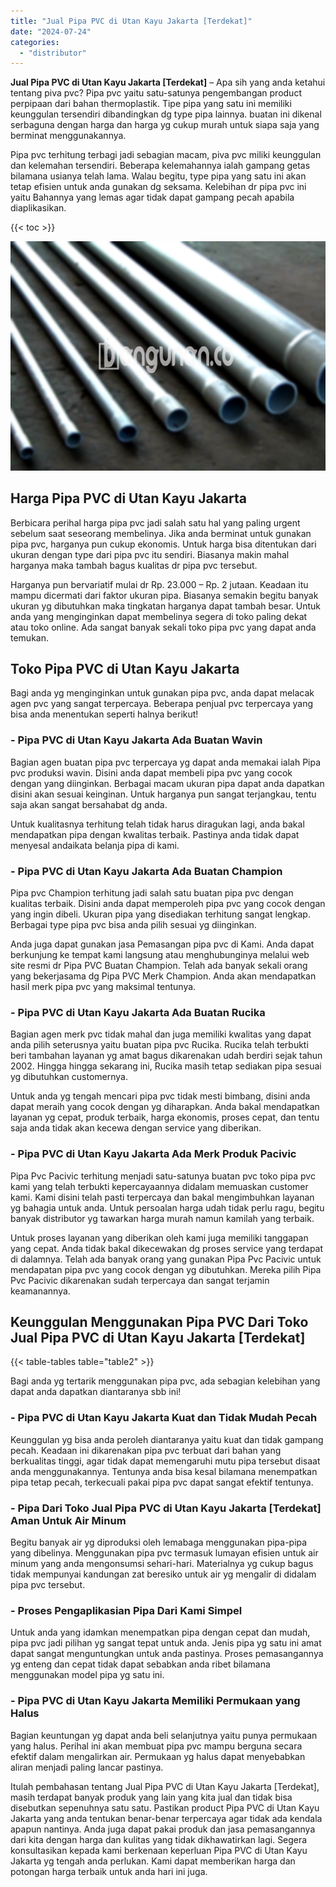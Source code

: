 ```yaml
---
title: "Jual Pipa PVC di Utan Kayu Jakarta [Terdekat]"
date: "2024-07-24"
categories: 
  - "distributor"
---
```


**Jual Pipa PVC di Utan Kayu Jakarta \[Terdekat\]** – Apa sih yang anda ketahui tentang piva pvc? Pipa pvc yaitu satu-satunya pengembangan product perpipaan dari bahan thermoplastik. Tipe pipa yang satu ini memiliki keunggulan tersendiri dibandingkan dg type pipa lainnya. buatan ini dikenal serbaguna dengan harga dan harga yg cukup murah untuk siapa saja yang berminat menggunakannya.

Pipa pvc terhitung terbagi jadi sebagian macam, piva pvc miliki keunggulan dan kelemahan tersendiri. Beberapa kelemahannya ialah gampang getas bilamana usianya telah lama. Walau begitu, type pipa yang satu ini akan tetap efisien untuk anda gunakan dg seksama. Kelebihan dr pipa pvc ini yaitu Bahannya yang lemas agar tidak dapat gampang pecah apabila diaplikasikan.

{{< toc >}}

![Jual Pipa PVC di Utan Kayu Jakarta [Terdekat]](/images/jaul-pipa-pvc-21.png)

## Harga Pipa PVC di Utan Kayu Jakarta

Berbicara perihal harga pipa pvc jadi salah satu hal yang paling urgent sebelum saat seseorang membelinya. Jika anda berminat untuk gunakan pipa pvc, harganya pun cukup ekonomis. Untuk harga bisa ditentukan dari ukuran dengan type dari pipa pvc itu sendiri. Biasanya makin mahal harganya maka tambah bagus kualitas dr pipa pvc tersebut.

Harganya pun bervariatif mulai dr Rp. 23.000 – Rp. 2 jutaan. Keadaan itu mampu dicermati dari faktor ukuran pipa. Biasanya semakin begitu banyak ukuran yg dibutuhkan maka tingkatan harganya dapat tambah besar. Untuk anda yang menginginkan dapat membelinya segera di toko paling dekat atau toko online. Ada sangat banyak sekali toko pipa pvc yang dapat anda temukan.

## Toko Pipa PVC di Utan Kayu Jakarta

Bagi anda yg menginginkan untuk gunakan pipa pvc, anda dapat melacak agen pvc yang sangat terpercaya. Beberapa penjual pvc terpercaya yang bisa anda menentukan seperti halnya berikut!

### \- Pipa PVC di Utan Kayu Jakarta Ada Buatan Wavin

Bagian agen buatan pipa pvc terpercaya yg dapat anda memakai ialah Pipa pvc produksi wavin. Disini anda dapat membeli pipa pvc yang cocok dengan yang diinginkan. Berbagai macam ukuran pipa dapat anda dapatkan disini akan sesuai keinginan. Untuk harganya pun sangat terjangkau, tentu saja akan sangat bersahabat dg anda.

Untuk kualitasnya terhitung telah tidak harus diragukan lagi, anda bakal mendapatkan pipa dengan kwalitas terbaik. Pastinya anda tidak dapat menyesal andaikata belanja pipa di kami.

### \- Pipa PVC di Utan Kayu Jakarta Ada Buatan Champion

Pipa pvc Champion terhitung jadi salah satu buatan pipa pvc dengan kualitas terbaik. Disini anda dapat memperoleh pipa pvc yang cocok dengan yang ingin dibeli. Ukuran pipa yang disediakan terhitung sangat lengkap. Berbagai type pipa pvc bisa anda pilih sesuai yg diinginkan.

Anda juga dapat gunakan jasa Pemasangan pipa pvc di Kami. Anda dapat berkunjung ke tempat kami langsung atau menghubunginya melalui web site resmi dr Pipa PVC Buatan Champion. Telah ada banyak sekali orang yang bekerjasama dg Pipa PVC Merk Champion. Anda akan mendapatkan hasil merk pipa pvc yang maksimal tentunya.

### \- Pipa PVC di Utan Kayu Jakarta Ada Buatan Rucika

Bagian agen merk pvc tidak mahal dan juga memiliki kwalitas yang dapat anda pilih seterusnya yaitu buatan pipa pvc Rucika. Rucika telah terbukti beri tambahan layanan yg amat bagus dikarenakan udah berdiri sejak tahun 2002. Hingga hingga sekarang ini, Rucika masih tetap sediakan pipa sesuai yg dibutuhkan customernya.

Untuk anda yg tengah mencari pipa pvc tidak mesti bimbang, disini anda dapat meraih yang cocok dengan yg diharapkan. Anda bakal mendapatkan layanan yg cepat, produk terbaik, harga ekonomis, proses cepat, dan tentu saja anda tidak akan kecewa dengan service yang diberikan.

### \- Pipa PVC di Utan Kayu Jakarta Ada Merk Produk Pacivic

Pipa Pvc Pacivic terhitung menjadi satu-satunya buatan pvc toko pipa pvc kami yang telah terbukti kepercayaannya didalam memuaskan customer kami. Kami disini telah pasti terpercaya dan bakal mengimbuhkan layanan yg bahagia untuk anda. Untuk persoalan harga udah tidak perlu ragu, begitu banyak distributor yg tawarkan harga murah namun kamilah yang terbaik.

Untuk proses layanan yang diberikan oleh kami juga memiliki tanggapan yang cepat. Anda tidak bakal dikecewakan dg proses service yang terdapat di dalamnya. Telah ada banyak orang yang gunakan Pipa Pvc Pacivic untuk mendapatan pipa pvc yang cocok dengan yg dibutuhkan. Mereka pilih Pipa Pvc Pacivic dikarenakan sudah terpercaya dan sangat terjamin keamanannya.

## Keunggulan Menggunakan Pipa PVC Dari Toko Jual Pipa PVC di Utan Kayu Jakarta \[Terdekat\]

{{< table-tables table="table2" >}}

Bagi anda yg tertarik menggunakan pipa pvc, ada sebagian kelebihan yang dapat anda dapatkan diantaranya sbb ini!

### \- Pipa PVC di Utan Kayu Jakarta Kuat dan Tidak Mudah Pecah

Keunggulan yg bisa anda peroleh diantaranya yaitu kuat dan tidak gampang pecah. Keadaan ini dikarenakan pipa pvc terbuat dari bahan yang berkualitas tinggi, agar tidak dapat memengaruhi mutu pipa tersebut disaat anda menggunakannya. Tentunya anda bisa kesal bilamana menempatkan pipa tetap pecah, terkecuali pakai pipa pvc dapat sangat efektif tentunya.

### \- Pipa Dari Toko Jual Pipa PVC di Utan Kayu Jakarta \[Terdekat\] Aman Untuk Air Minum

Begitu banyak air yg diproduksi oleh lemabaga menggunakan pipa-pipa yang dibelinya. Menggunakan pipa pvc termasuk lumayan efisien untuk air minum yang anda mengonsumsi sehari-hari. Materialnya yg cukup bagus tidak mempunyai kandungan zat beresiko untuk air yg mengalir di didalam pipa pvc tersebut.

### \- Proses Pengaplikasian Pipa Dari Kami Simpel

Untuk anda yang idamkan menempatkan pipa dengan cepat dan mudah, pipa pvc jadi pilihan yg sangat tepat untuk anda. Jenis pipa yg satu ini amat dapat sangat menguntungkan untuk anda pastinya. Proses pemasangannya yg enteng dan cepat tidak dapat sebabkan anda ribet bilamana menggunakan model pipa yg satu ini.

### \- Pipa PVC di Utan Kayu Jakarta Memiliki Permukaan yang Halus

Bagian keuntungan yg dapat anda beli selanjutnya yaitu punya permukaan yang halus. Perihal ini akan membuat pipa pvc mampu berguna secara efektif dalam mengalirkan air. Permukaan yg halus dapat menyebabkan aliran menjadi paling lancar pastinya.

Itulah pembahasan tentang Jual Pipa PVC di Utan Kayu Jakarta \[Terdekat\], masih terdapat banyak produk yang lain yang kita jual dan tidak bisa disebutkan sepenuhnya satu satu. Pastikan product Pipa PVC di Utan Kayu Jakarta yang anda tentukan benar-benar terpercaya agar tidak ada kendala apapun nantinya. Anda juga dapat pakai produk dan jasa pemasangannya dari kita dengan harga dan kulitas yang tidak dikhawatirkan lagi. Segera konsultasikan kepada kami berkenaan keperluan Pipa PVC di Utan Kayu Jakarta yg tengah anda perlukan. Kami dapat memberikan harga dan potongan harga terbaik untuk anda hari ini juga.
